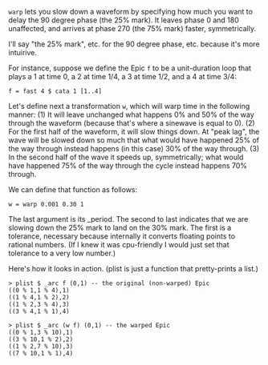 `warp` lets you slow down a waveform by specifying how much you want to delay the 90 degree phase (the 25% mark). It leaves phase 0 and 180 unaffected, and arrives at phase 270 (the 75% mark) faster, symmetrically.

I'll say "the 25% mark", etc. for the 90 degree phase, etc. because it's more intuirive.

For instance, suppose we define the Epic `f` to be a unit-duration loop that plays a 1 at time 0, a 2 at time 1/4, a 3 at time 1/2, and a 4 at time 3/4:

    f = fast 4 $ cata 1 [1..4]

Let's define next a transformation `w`, which will warp time in the following manner: (1) It will leave unchanged what happens 0% and 50% of the way through the waveform (because that's where a sinewave is equal to 0). (2) For the first half of the waveform, it will slow things down. At "peak lag", the wave will be slowed down so much that what would have happened 25% of the way through instead happens (in this case) 30% of the way through. (3) In the second half of the wave it speeds up, symmetrically; what would have happened 75% of the way through the cycle instead happens 70% through.

We can define that function as follows:

    w = warp 0.001 0.30 1

The last argument is its _period. The second to last indicates that we are slowing down the 25% mark to land on the 30% mark. The first is a tolerance, necessary because internally it converts floating points to rational numbers. (If I knew it was cpu-friendly I would just set that tolerance to a very low number.)

Here's how it looks in action. (plist is just a function that pretty-prints a list.)

    > plist $ _arc f (0,1) -- the original (non-warped) Epic
    ((0 % 1,1 % 4),1)
    ((1 % 4,1 % 2),2)
    ((1 % 2,3 % 4),3)
    ((3 % 4,1 % 1),4)

    > plist $ _arc (w f) (0,1) -- the warped Epic
    ((0 % 1,3 % 10),1)
    ((3 % 10,1 % 2),2)
    ((1 % 2,7 % 10),3)
    ((7 % 10,1 % 1),4)
